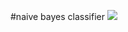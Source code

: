 #naive bayes classifier
<img src="http://chart.googleapis.com/chart?cht=tx&chl=E%3Dmc%5E2" style="border:none;" />
